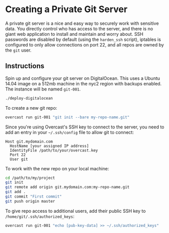 # Creating a Private Git Server

A private git server is a nice and easy way to securely work with sensitive data. You directly control who has access to the server, and there is no giant web application to install and maintain and worry about. SSH passwords are disabled by default (using the `harden_ssh` script), iptables is configured to only allow connections on port 22, and all repos are owned by the `git` user.

## Instructions

Spin up and configure your git server on DigitalOcean. This uses a Ubuntu 14.04 image on a 512mb machine in the nyc2 region with backups enabled. The instance will be named `git-001`.

```sh
./deploy-digitalocean
```

To create a new git repo:

```sh
overcast run git-001 "git init --bare my-repo-name.git"
```

Since you're using Overcast's SSH key to connect to the server, you need to add an entry in your `~/.ssh/config` file to allow git to connect:

```
Host git.mydomain.com
  HostName [your assigned IP address]
  IdentityFile /path/to/your/overcast.key
  Port 22
  User git
```

To work with the new repo on your local machine:

```sh
cd /path/to/my/project
git init
git remote add origin git.mydomain.com:my-repo-name.git
git add .
git commit "First commit"
git push origin master
```

To give repo access to additional users, add their public SSH key to `/home/git/.ssh/authorized_keys`:

```sh
overcast run git-001 "echo [pub-key-data] >> ~/.ssh/authorized_keys"
```
